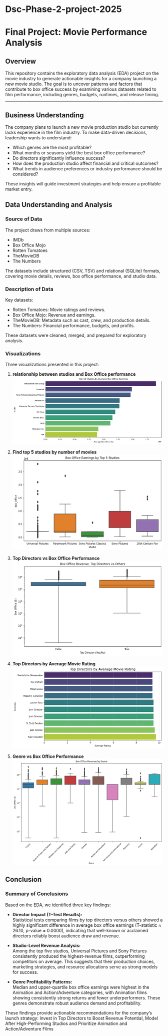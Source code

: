 # Dsc-Phase-2-project-2025
# Final Project: Movie Performance Analysis

## Overview

This repository contains the exploratory data analysis (EDA) project on the movie industry to generate actionable insights for a company launching a new movie studio. The goal is to uncover patterns and factors that contribute to box office success by examining various datasets related to film performance, including genres, budgets, runtimes, and release timing.

---

## Business Understanding

The company plans to launch a new movie production studio but currently lacks experience in the film industry. To make data-driven decisions, leadership wants to understand:

- Which genres are the most profitable?  
- What months or seasons yield the best box office performance?
- Do directors significantly influence success?
- How does the production studio affect financial and critical outcomes?
- What trends in audience preferences or industry performance should be considered?

These insights will guide investment strategies and help ensure a profitable market entry.


## Data Understanding and Analysis

### Source of Data

The project draws from multiple sources:
- IMDb  
- Box Office Mojo  
- Rotten Tomatoes  
- TheMovieDB  
- The Numbers  

The datasets include structured (CSV, TSV) and relational (SQLite) formats, covering movie details, reviews, box office performance, and studio data.

### Description of Data

Key datasets:
- Rotten Tomatoes: Movie ratings and reviews.
- Box Office Mojo: Revenue and earnings.
- TheMovieDB: Metadata such as cast, crew, and production details.
- The Numbers: Financial performance, budgets, and profits.

These datasets were cleaned, merged, and prepared for exploratory analysis.

### Visualizations

Three visualizations presented in this project:

1. **relationship between studios and Box Office performance**  
   !['Top 10 Studios by Average Box Office Earnings'](Images/img1.png)

2. **Find top 5 studios by number of movies**  
   !['Box Office Earnings by Top 5 Studios'](Images/img2.png)

3. **Top Directors vs Box Office Performance**  
   !['Box Office Revenue: Top Directors vs Others'](Images/img3.png)

4. **Top Directors by Average Movie Rating**  
   !['Top Directors by Average Movie Rating'](Images/img4.png)

5. **Genre vs Box Office Performance**  
   !['Box Office Revenue by Genre'](Images/img5.png)



## Conclusion

### Summary of Conclusions

Based on the EDA, we identified three key findings:

- **Director Impact (T-Test Results):**  
  Statistical tests comparing films by top directors versus others showed a highly significant difference in average box office earnings (T-statistic ≈ 26.10, p-value ≈ 0.0000), indicating that well-known or acclaimed directors reliably boost audience draw and revenue.

- **Studio-Level Revenue Analysis:**  
  Among the top five studios, Universal Pictures and Sony Pictures consistently produced the highest-revenue films, outperforming competitors on average. This suggests that their production choices, marketing strategies, and resource allocations serve as strong models for success.

- **Genre Profitability Patterns:**  
  Median and upper-quartile box office earnings were highest in the Animation and Action/Adventure categories, with Animation films showing consistently strong returns and fewer underperformers. These genres demonstrate robust audience demand and profitability.

These findings provide actionable recommendations for the company’s launch strategy: Invest in Top Directors to Boost Revenue Potential,  Model After High-Performing Studios and Prioritize   Animation and Action/Adventure Films 
